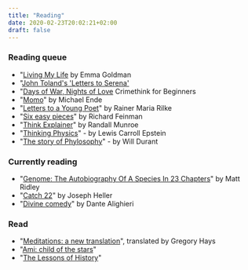 ```yaml
---
title: "Reading"
date: 2020-02-23T20:02:21+02:00
draft: false
---
```


### Reading queue

- "[Living My Life](https://en.wikipedia.org/wiki/Living_My_Life) by Emma Goldman
- "[John Toland's 'Letters to Serena'](https://archive.org/details/letterstoserena00tolagoog)
- "[Days of War, Nights of Love](https://crimethinc.com/books/days-of-war-nights-of-love) Crimethink for Beginners
- "[Momo](https://en.wikipedia.org/wiki/Momo_(novel))" by Michael Ende
- "[Letters to a Young Poet](https://en.wikipedia.org/wiki/Letters_to_a_Young_Poet)" by Rainer Maria Rilke
- "[Six easy pieces](https://en.wikipedia.org/wiki/The_Feynman_Lectures_on_Physics#Six_Easy_Pieces_\(1994\))" by Richard Feinman
- "[Think Explainer](https://en.wikipedia.org/wiki/Thing_Explainer)" by Randall Munroe
- "[Thinking Physics](https://www.goodreads.com/book/show/268266.Thinking_Physics)" - by Lewis Carroll Epstein
- "[The story of Phylosophy](https://en.wikipedia.org/wiki/The_Story_of_Philosophy)" - by Will Durant

### Currently reading

- "[Genome: The Autobiography Of A Species In 23 Chapters](https://www.amazon.com/Genome-Autobiography-Species-23-Chapters/dp/0060894083)" by Matt Ridley
- "[Catch 22](https://en.wikipedia.org/wiki/Catch-22)" by Joseph Heller
- "[Divine comedy](https://en.wikipedia.org/wiki/Divine_Comedy)" by Dante Alighieri

### Read

- "[Meditations: a new translation](https://www.penguinrandomhouse.com/books/6367/meditations-by-marcus-aurelius/)", translated by Gregory Hays
- "[Ami: child of the stars](https://www.goodreads.com/book/show/311696.Ami_el_ni_o_de_las_estrellas)"
- "[The Lessons of History](https://en.wikipedia.org/wiki/The_Lessons_of_History)"
